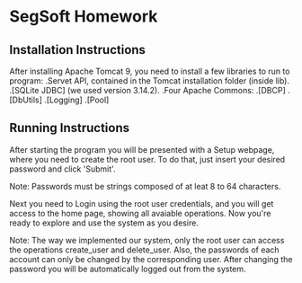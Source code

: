 # SegSoft Homework

## Installation Instructions

After installing Apache Tomcat 9, you need to install a few libraries to run to program:
.Servet API, contained in the Tomcat installation folder (inside lib).
.[SQLite JDBC] (we used version 3.14.2).
.Four Apache Commons:
	.[DBCP]
	.[DbUtils]
	.[Logging]
	.[Pool]

## Running Instructions

After starting the program you will be presented with a Setup webpage, where you need to create the root user.
To do that, just insert your desired password and click 'Submit'.

Note: Passwords must be strings composed of at leat 8 to 64 characters.

Next you need to Login using the root user credentials, and you will get access to the home page, showing all avaiable operations.
Now you're ready to explore and use the system as you desire.

Note: The way we implemented our system, only the root user can access the operations create_user and delete_user.
Also, the passwords of each account can only be changed by the corresponding user.
After changing the password you will be automatically logged out from the system.


[1]: https://bitbucket.org/xerial/sqlite-jdbc/downloads
[2]: http://commons.apache.org/proper/commons-dbcp/download_dbcp.cgi
[3]: http://commons.apache.org/proper/commons-dbutils/download_dbutils.cgi
[4]: http://commons.apache.org/proper/commons-logging/download_logging.cgi
[5]: http://commons.apache.org/proper/commons-pool/download_pool.cgi